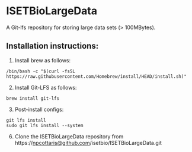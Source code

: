 # ISETBioLargeData

A Git-lfs repository for storing large data sets (> 100MBytes).

## Installation instructions:

1. Install brew as follows:
```
/bin/bash -c "$(curl -fsSL https://raw.githubusercontent.com/Homebrew/install/HEAD/install.sh)"
```

2. Install Git-LFS as follows:
```
brew install git-lfs
```

3. Post-install configs:
```
git lfs install 
sudo git lfs install --system
```

6. Clone the ISETBioLargeData repository from https://npcottaris@github.com/isetbio/ISETBioLargeData.git


